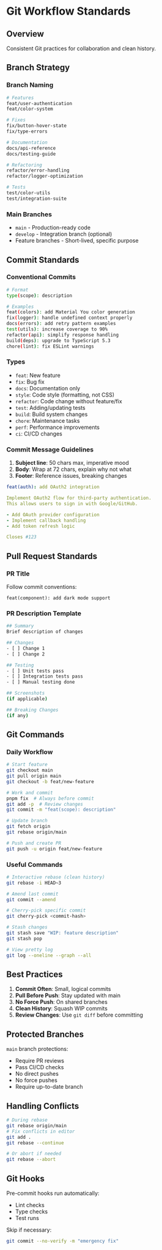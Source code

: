 # Git Workflow Standards

## Overview

Consistent Git practices for collaboration and clean history.

## Branch Strategy

### Branch Naming

```bash
# Features
feat/user-authentication
feat/color-system

# Fixes
fix/button-hover-state
fix/type-errors

# Documentation
docs/api-reference
docs/testing-guide

# Refactoring
refactor/error-handling
refactor/logger-optimization

# Tests
test/color-utils
test/integration-suite
```

### Main Branches

- `main` - Production-ready code
- `develop` - Integration branch (optional)
- Feature branches - Short-lived, specific purpose

## Commit Standards

### Conventional Commits

```bash
# Format
type(scope): description

# Examples
feat(colors): add Material You color generation
fix(logger): handle undefined context properly
docs(errors): add retry pattern examples
test(utils): increase coverage to 90%
refactor(api): simplify response handling
build(deps): upgrade to TypeScript 5.3
chore(lint): fix ESLint warnings
```

### Types

- `feat`: New feature
- `fix`: Bug fix
- `docs`: Documentation only
- `style`: Code style (formatting, not CSS)
- `refactor`: Code change without feature/fix
- `test`: Adding/updating tests
- `build`: Build system changes
- `chore`: Maintenance tasks
- `perf`: Performance improvements
- `ci`: CI/CD changes

### Commit Message Guidelines

1. **Subject line**: 50 chars max, imperative mood
2. **Body**: Wrap at 72 chars, explain why not what
3. **Footer**: Reference issues, breaking changes

```yaml
feat(auth): add OAuth2 integration

Implement OAuth2 flow for third-party authentication.
This allows users to sign in with Google/GitHub.

- Add OAuth provider configuration
- Implement callback handling
- Add token refresh logic

Closes #123
```

## Pull Request Standards

### PR Title

Follow commit conventions:

```text
feat(component): add dark mode support
```

### PR Description Template

```bash
## Summary
Brief description of changes

## Changes
- [ ] Change 1
- [ ] Change 2

## Testing
- [ ] Unit tests pass
- [ ] Integration tests pass
- [ ] Manual testing done

## Screenshots
(if applicable)

## Breaking Changes
(if any)
```

## Git Commands

### Daily Workflow

```bash
# Start feature
git checkout main
git pull origin main
git checkout -b feat/new-feature

# Work and commit
pnpm fix  # Always before commit
git add -p  # Review changes
git commit -m "feat(scope): description"

# Update branch
git fetch origin
git rebase origin/main

# Push and create PR
git push -u origin feat/new-feature
```

### Useful Commands

```bash
# Interactive rebase (clean history)
git rebase -i HEAD~3

# Amend last commit
git commit --amend

# Cherry-pick specific commit
git cherry-pick <commit-hash>

# Stash changes
git stash save "WIP: feature description"
git stash pop

# View pretty log
git log --oneline --graph --all
```

## Best Practices

1. **Commit Often**: Small, logical commits
2. **Pull Before Push**: Stay updated with main
3. **No Force Push**: On shared branches
4. **Clean History**: Squash WIP commits
5. **Review Changes**: Use `git diff` before committing

## Protected Branches

`main` branch protections:

- Require PR reviews
- Pass CI/CD checks
- No direct pushes
- No force pushes
- Require up-to-date branch

## Handling Conflicts

```bash
# During rebase
git rebase origin/main
# Fix conflicts in editor
git add .
git rebase --continue

# Or abort if needed
git rebase --abort
```

## Git Hooks

Pre-commit hooks run automatically:

- Lint checks
- Type checks
- Test runs

Skip if necessary:

```bash
git commit --no-verify -m "emergency fix"
```
